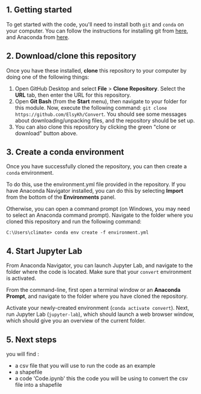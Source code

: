 
## 1. Getting started

To get started with the code, you'll need to install both `git` and `conda` on your computer. You can follow 
the instructions for installing git from [here](https://git-scm.com/downloads), 
and Anaconda from [here](https://docs.anaconda.com/anaconda/install/). 

## 2. Download/clone this repository

Once you have these installed, __clone__ this repository to your computer by doing one of the following things:

1. Open GitHub Desktop and select __File__ > __Clone Repository__. Select the __URL__ tab, then enter the URL for this 
   repository.
2. Open __Git Bash__ (from the __Start__ menu), then navigate to your folder for this module.
   Now, execute the following command: `git clone https://github.com/ElsyKh/Convert`. You should see some messages
   about downloading/unpacking files, and the repository should be set up.
3. You can also clone this repository by clicking the green "clone or download" button above.

## 3. Create a conda environment

Once you have successfully cloned the repository, you can then create a `conda` environment.

To do this, use the environment.yml file provided in the repository. If you have Anaconda Navigator installed,
you can do this by selecting __Import__ from the bottom of the __Environments__ panel. 

Otherwise, you can open a command prompt (on Windows, you may need to select an Anaconda command prompt). Navigate
to the folder where you cloned this repository and run the following command:

```
C:\Users\climate> conda env create -f environment.yml
```


## 4. Start Jupyter Lab

From Anaconda Navigator, you can launch Jupyter Lab, and navigate to the folder where the code
is located. Make sure that your `convert` environment is activated.

From the command-line, first open a terminal window or an __Anaconda Prompt__, and navigate to the folder where you have
cloned the repository.

Activate your newly-created environment (`conda activate convert`). Next, run Jupyter Lab (`jupyter-lab`),
which should launch a web browser window, which should give you an overview of the current folder. 

## 5. Next steps
you will find :
- a csv file that you will use to run the code as an example
- a shapefile 
- a code 'Code.ipynb' this the code you will be using to convert the csv file into a shapefile


